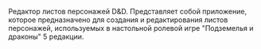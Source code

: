 Редактор листов персонажей D&D.
Представляет собой приложение, которое предназначено для создания и редактирования листов персонажей, используемых в настольной ролевой игре "Подземелья и драконы" 5 редакции.

